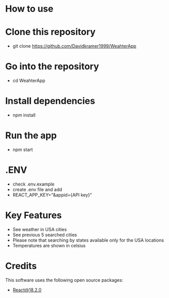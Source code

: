 # How to use

# Clone this repository
- git clone https://github.com/Davidkramer1999/WeahterApp

# Go into the repository
- cd WeahterApp

# Install dependencies
- npm install

# Run the app
- npm start

# .ENV
 - check .env.example
 - create .env file and add
 - REACT_APP_KEY="&appid={API key}" 

# Key Features
 - See weather in USA cities 
 - See previous 5 searched cities
 - Please note that searching by states available only for the USA locations
 - Temperatures are shown in celsius

# Credits
 This software uses the following open source packages:
  - React@18.2.0
